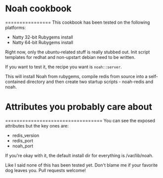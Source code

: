 # Noah cookbook
================
This cookbook has been tested on the following platforms:

* Natty 32-bit Rubygems install
* Natty 64-bit Rubygems install

Right now, only the ubuntu-related stuff is really stubbed out. Init script templates for redhat and non-upstart debian need to be written.

If you want to test it, the recipe you want is `noah::server`.

This will install Noah from rubygems, compile redis from source into a self-contained directory and then create two startup scripts - noah-redis and noah.

# Attributes you probably care about
==================================
You can see the exposed attributes but the key ones are:

- redis\_version
- redis\_port
- noah\_port

If you're okay with it, the default install dir for everything is /var/lib/noah.

Like I said none of this has been tested yet. Don't blame me if your favorite dog leaves you. Pull requests welcome!
